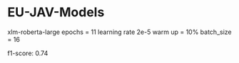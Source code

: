 # EU-JAV-Models

xlm-roberta-large
epochs = 11
learning rate 2e-5 
warm up = 10% 
batch_size = 16

f1-score: 0.74
